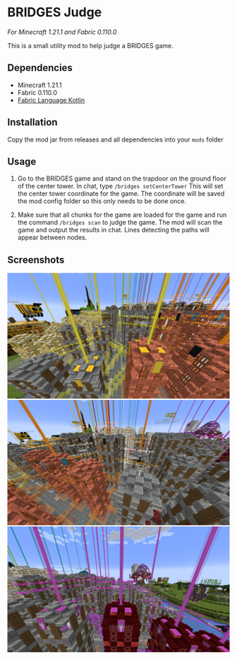 # BRIDGES Judge
*For Minecraft 1.21.1 and Fabric 0.110.0*

This is a small utility mod to help judge a BRIDGES game.

## Dependencies
- Minecraft 1.21.1
- Fabric 0.110.0
- [Fabric Language Kotlin](https://modrinth.com/mod/fabric-language-kotlin) 

## Installation
Copy the mod jar from releases and all dependencies into your `mods` folder

## Usage

1. Go to the BRIDGES game and stand on the trapdoor on the ground floor of the center tower. In chat, type
`/bridges setCenterTower` This will set the center tower coordinate for the game. The coordinate will be
saved the mod config folder so this only needs to be done once.

2. Make sure that all chunks for the game are loaded for the game and run the command `/bridges scan` to judge the game. 
The mod will scan the game and output the results in chat. Lines detecting the paths will appear between nodes. 

## Screenshots 

![Screenshot 1](/.docs/screenshots/2025-01-13_22.03.02.png)
![Screenshot 2](/.docs/screenshots/2025-01-13_22.03.25.png)
![Screenshot 3](/.docs/screenshots/2025-01-13_22.04.26.png)